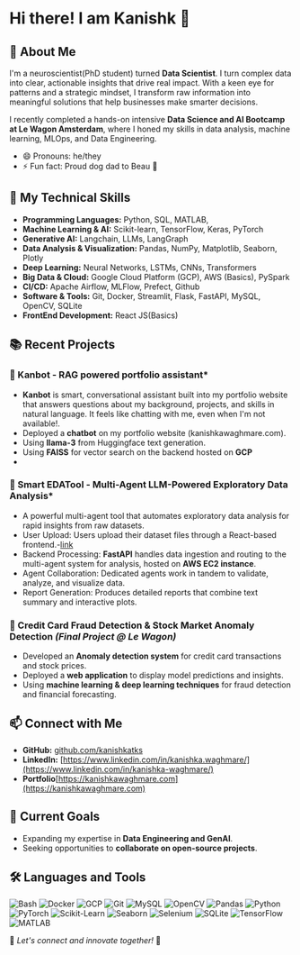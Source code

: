 # Hi there! I am Kanishk 👋

## 🚀 About Me
I'm a neuroscientist(PhD student) turned **Data Scientist**. I turn complex data into clear, actionable insights that drive real impact. With a keen eye for patterns and a strategic mindset, I transform raw information into meaningful solutions that help businesses make smarter decisions.

I recently completed a hands-on intensive **Data Science and AI Bootcamp at Le Wagon Amsterdam**, where I honed my skills in data analysis, machine learning, MLOps, and Data Engineering. 
- 😄 Pronouns: he/they
- ⚡ Fun fact: Proud dog dad to Beau 🐶

## 🔬 My Technical Skills
- **Programming Languages:** Python, SQL, MATLAB, 
- **Machine Learning & AI:** Scikit-learn, TensorFlow, Keras, PyTorch
- **Generative AI:** Langchain, LLMs, LangGraph
- **Data Analysis & Visualization:** Pandas, NumPy, Matplotlib, Seaborn, Plotly
- **Deep Learning:** Neural Networks, LSTMs, CNNs, Transformers
- **Big Data & Cloud:** Google Cloud Platform (GCP), AWS (Basics), PySpark
- **CI/CD:** Apache Airflow, MLFlow, Prefect, Github  
- **Software & Tools:** Git, Docker, Streamlit, Flask, FastAPI, MySQL, OpenCV, SQLite
- **FrontEnd Development:** React JS(Basics)

## 📚 Recent Projects
### 🔹 Kanbot - RAG powered portfolio assistant*
- **Kanbot** is  smart, conversational assistant built into my portfolio website that answers questions about my background, projects, and skills in natural language. It feels like chatting with me, even when I'm not available!.
- Deployed a **chatbot** on my portfolio website (kanishkawaghmare.com).
- Using **llama-3**  from Huggingface text generation.
- Using **FAISS** for vector search on the backend hosted on **GCP**
- 
### 🔹 Smart EDATool - Multi-Agent LLM-Powered Exploratory Data Analysis*
- A powerful multi-agent tool that automates exploratory data analysis for rapid insights from raw datasets.
- User Upload: Users upload their dataset files through a React-based frontend.-[link](https://kanishkawaghmare.com/edatool)
- Backend Processing: **FastAPI** handles data ingestion and routing to the multi-agent system for analysis, hosted on **AWS EC2 instance**.
- Agent Collaboration: Dedicated agents work in tandem to validate, analyze, and visualize data.
- Report Generation: Produces detailed reports that combine text summary and interactive plots.


### 🔹 Credit Card Fraud Detection & Stock Market Anomaly Detection *(Final Project @ Le Wagon)*
- Developed an **Anomaly detection system** for credit card transactions and stock prices.
- Deployed a **web application** to display model predictions and insights.
- Using **machine learning & deep learning techniques** for fraud detection and financial forecasting.



## 📫 Connect with Me
- **GitHub:** [github.com/kanishkatks](https://github.com/kanishkatks)
- **LinkedIn:** [https://www.linkedin.com/in/kanishka.waghmare/](https://www.linkedin.com/in/kanishka-waghmare/)
- **Portfolio**[https://kanishkawaghmare.com](https://kanishkawaghmare.com)

## 🎯 Current Goals
- Expanding my expertise in **Data Engineering and GenAI**.
- Seeking opportunities to **collaborate on open-source projects**.


## 🛠️ Languages and Tools

![Bash](https://img.shields.io/badge/-Bash-4EAA25?style=flat&logo=GNU-Bash&logoColor=white)
![Docker](https://img.shields.io/badge/-Docker-2496ED?style=flat&logo=Docker&logoColor=white)
![GCP](https://img.shields.io/badge/-GCP-4285F4?style=flat&logo=Google-Cloud&logoColor=white)
![Git](https://img.shields.io/badge/-Git-F05032?style=flat&logo=Git&logoColor=white)
![MySQL](https://img.shields.io/badge/-MySQL-4479A1?style=flat&logo=MySQL&logoColor=white)
![OpenCV](https://img.shields.io/badge/-OpenCV-5C3EE8?style=flat&logo=OpenCV&logoColor=white)
![Pandas](https://img.shields.io/badge/-Pandas-150458?style=flat&logo=Pandas&logoColor=white)
![Python](https://img.shields.io/badge/-Python-3776AB?style=flat&logo=Python&logoColor=white)
![PyTorch](https://img.shields.io/badge/-PyTorch-EE4C2C?style=flat&logo=PyTorch&logoColor=white)
![Scikit-Learn](https://img.shields.io/badge/-Scikit_Learn-F7931E?style=flat&logo=Scikit-learn&logoColor=white)
![Seaborn](https://img.shields.io/badge/-Seaborn-009688?style=flat&logo=Seaborn&logoColor=white)
![Selenium](https://img.shields.io/badge/-Selenium-43B02A?style=flat&logo=Selenium&logoColor=white)
![SQLite](https://img.shields.io/badge/-SQLite-003B57?style=flat&logo=SQLite&logoColor=white)
![TensorFlow](https://img.shields.io/badge/-TensorFlow-FF6F00?style=flat&logo=TensorFlow&logoColor=white)
![MATLAB](https://img.shields.io/badge/-MATLAB-0076A8?style=flat&logo=Mathworks&logoColor=white)

📌 *Let's connect and innovate together!* 🚀

<!--
**kanishkatks/kanishkatks** is a ✨ _special_ ✨ repository because its `README.md` (this file) appears on your GitHub profile.

Here are some ideas to get you started:

- 🔭 I’m currently working on ...
- 🌱 I’m currently learning ...
- 👯 I’m looking to collaborate on ...
- 🤔 I’m looking for help with ...
- 💬 Ask me about ...
- 📫 How to reach me: ...
- 😄 Pronouns: ...
- ⚡ Fun fact: ...
-->

